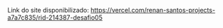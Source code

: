 Link do site disponibilizado: https://vercel.com/renan-santos-projects-a7a7c835/rid-214387-desafio05

